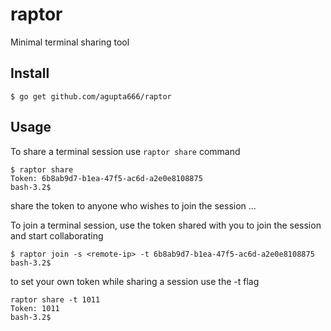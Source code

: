# raptor
Minimal terminal sharing tool 

## Install

```
$ go get github.com/agupta666/raptor
```

## Usage

To share a terminal session use `raptor share` command

```
$ raptor share
Token: 6b8ab9d7-b1ea-47f5-ac6d-a2e0e8108875
bash-3.2$ 
```
share the token to anyone who wishes to join the session ...

To join a terminal session, use the token shared with you to join the session and start collaborating

```
$ raptor join -s <remote-ip> -t 6b8ab9d7-b1ea-47f5-ac6d-a2e0e8108875
bash-3.2$
```

to set your own token while sharing a session use the -t flag

```
raptor share -t 1011
Token: 1011
bash-3.2$
```



